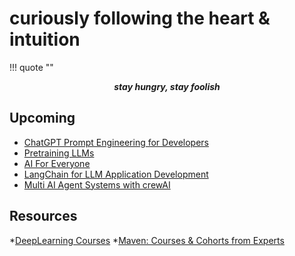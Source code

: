 # curiously following the heart & intuition

!!! quote ""
    <center>***stay hungry, stay foolish***</center>


## Upcoming
- [ChatGPT Prompt Engineering for Developers](https://www.deeplearning.ai/short-courses/chatgpt-prompt-engineering-for-developers/)
- [Pretraining LLMs](https://www.deeplearning.ai/short-courses/pretraining-llms/)
- [AI For Everyone](https://www.deeplearning.ai/courses/ai-for-everyone/)
- [LangChain for LLM Application Development](https://www.deeplearning.ai/short-courses/langchain-for-llm-application-development/)
- [Multi AI Agent Systems with crewAI](https://learn.deeplearning.ai/courses/multi-ai-agent-systems-with-crewai/lesson/1/introduction)


## Resources
*[DeepLearning Courses](https://www.deeplearning.ai/courses/)
*[Maven: Courses & Cohorts from Experts](https://maven.com/)

